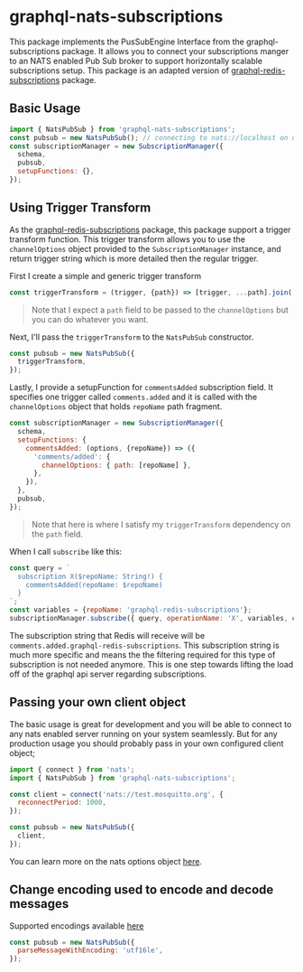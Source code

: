 # graphql-nats-subscriptions

This package implements the PusSubEngine Interface from the graphql-subscriptions package. 
It allows you to connect your subscriptions manger to an NATS enabled Pub Sub broker to support 
horizontally scalable subscriptions setup.
This package is an adapted version of [graphql-redis-subscriptions](https://github.com/davidyaha/graphql-redis-subscriptions) package.
   
   
## Basic Usage

```javascript
import { NatsPubSub } from 'graphql-nats-subscriptions';
const pubsub = new NatsPubSub(); // connecting to nats://localhost on default
const subscriptionManager = new SubscriptionManager({
  schema,
  pubsub,
  setupFunctions: {},
});
```

## Using Trigger Transform

As the [graphql-redis-subscriptions](https://github.com/davidyaha/graphql-redis-subscriptions) package, this package support
a trigger transform function. This trigger transform allows you to use the `channelOptions` object provided to the `SubscriptionManager`
instance, and return trigger string which is more detailed then the regular trigger. 

First I create a simple and generic trigger transform 
```javascript
const triggerTransform = (trigger, {path}) => [trigger, ...path].join('.');
```
> Note that I expect a `path` field to be passed to the `channelOptions` but you can do whatever you want.

Next, I'll pass the `triggerTransform` to the `NatsPubSub` constructor.
```javascript
const pubsub = new NatsPubSub({
  triggerTransform,
});
```
Lastly, I provide a setupFunction for `commentsAdded` subscription field.
It specifies one trigger called `comments.added` and it is called with the `channelOptions` object that holds `repoName` path fragment.
```javascript
const subscriptionManager = new SubscriptionManager({
  schema,
  setupFunctions: {
    commentsAdded: (options, {repoName}) => ({
      'comments/added': {
        channelOptions: { path: [repoName] },
      },
    }),
  },
  pubsub,
});
```
> Note that here is where I satisfy my `triggerTransform` dependency on the `path` field.

When I call `subscribe` like this:
```javascript
const query = `
  subscription X($repoName: String!) {
    commentsAdded(repoName: $repoName)
  }
`;
const variables = {repoName: 'graphql-redis-subscriptions'};
subscriptionManager.subscribe({ query, operationName: 'X', variables, callback });
```

The subscription string that Redis will receive will be `comments.added.graphql-redis-subscriptions`.
This subscription string is much more specific and means the the filtering required for this type of subscription is not needed anymore.
This is one step towards lifting the load off of the graphql api server regarding subscriptions.

## Passing your own client object

The basic usage is great for development and you will be able to connect to any nats enabled server running on your system seamlessly.
But for any production usage you should probably pass in your own configured client object;
 
```javascript
import { connect } from 'nats';
import { NatsPubSub } from 'graphql-nats-subscriptions';

const client = connect('nats://test.mosquitto.org', {
  reconnectPeriod: 1000,
});

const pubsub = new NatsPubSub({
  client,
});
```

You can learn more on the nats options object [here](https://github.com/nats-io/node-nats).


## Change encoding used to encode and decode messages

Supported encodings available [here](https://nodejs.org/api/buffer.html#buffer_buffers_and_character_encodings) 

```javascript
const pubsub = new NatsPubSub({
  parseMessageWithEncoding: 'utf16le',
});
```
